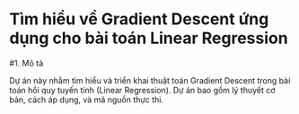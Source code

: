 # Tìm hiểu về Gradient Descent ứng dụng cho bài toán Linear Regression
#1. Mô tả

Dự án này nhằm tìm hiểu và triển khai thuật toán Gradient Descent trong bài toán hồi quy tuyến tính (Linear Regression). Dự án bao gồm lý thuyết cơ bản, cách áp dụng, và mã nguồn thực thi.
